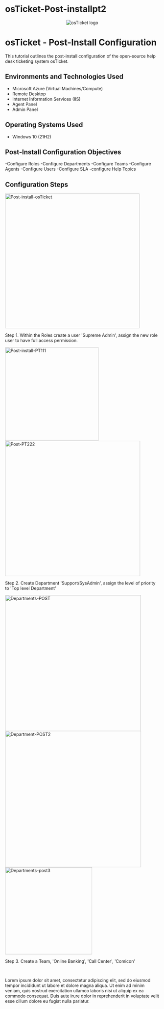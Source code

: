 # osTicket-Post-installpt2


<p align="center">
<img src="https://i.imgur.com/Clzj7Xs.png" alt="osTicket logo"/>
</p>

<h1>osTicket - Post-Install Configuration</h1>
This tutorial outlines the post-install configuration of the open-source help desk ticketing system osTicket.<br />

<h2>Environments and Technologies Used</h2>

- Microsoft Azure (Virtual Machines/Compute)
- Remote Desktop
- Internet Information Services (IIS)
- Agent Panel
- Admin Panel

<h2>Operating Systems Used </h2>

- Windows 10</b> (21H2)

<h2>Post-Install Configuration Objectives</h2>
-Configure Roles
-Configure Departments
-Configure Teams
-Configure Agents
-Configure Users
-Configure SLA
-configure Help Topics

<h2>Configuration Steps</h2>



<img width="439" alt="Post-install-osTicket" src="https://github.com/user-attachments/assets/4e5441d2-bfcf-42b0-9f2c-be26ea7acf70" />





<p>
Step 1. Within the Roles create a user 'Supreme Admin', assign the new role user to have full access permission.
</p>


<img width="305" alt="Post-install-PT111" src="https://github.com/user-attachments/assets/458e1c94-c268-4c7a-8adc-a76b6c28cbfc" />

<img width="441" alt="Post-PT222" src="https://github.com/user-attachments/assets/a6dd8e07-47d3-42e7-a475-ccbe7c808304" />


<br />

<p> Step 2. Create Department 'Support/SysAdmin', assign the level of priority to 'Top level Department' </p> 

<img width="443" alt="Departments-POST" src="https://github.com/user-attachments/assets/afe1e3b6-13c8-4657-a8ad-4014020d82b8" />

<img width="444" alt="Department-POST2" src="https://github.com/user-attachments/assets/5eb93f0b-bdea-4a73-8160-cb4a63de3aa2" />

<img width="284" alt="Departments-post3" src="https://github.com/user-attachments/assets/07818a01-7cd9-4b0d-9dc0-e59cc2b306b1" />



<p>
Step 3. Create a Team, 'Online Banking', 'Call Center', 'Comicon'
</p>
<br />


<p>
Lorem ipsum dolor sit amet, consectetur adipiscing elit, sed do eiusmod tempor incididunt ut labore et dolore magna aliqua. Ut enim ad minim veniam, quis nostrud exercitation ullamco laboris nisi ut aliquip ex ea commodo consequat. Duis aute irure dolor in reprehenderit in voluptate velit esse cillum dolore eu fugiat nulla pariatur.
</p>
<br />
